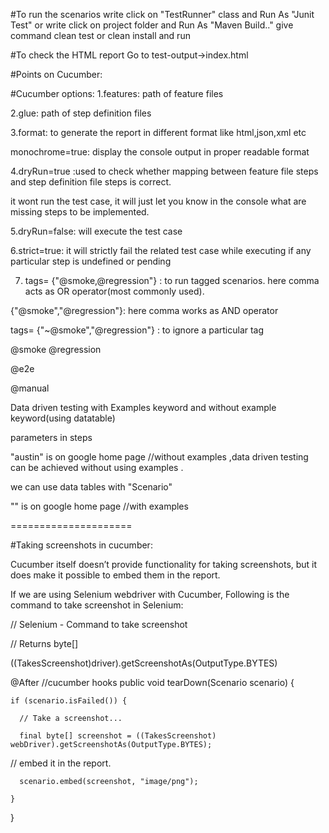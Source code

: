 #To run the scenarios
write click on "TestRunner" class and Run As "Junit Test"
or
write click on project folder and Run As "Maven Build.." give command clean test or clean install and run

#To check the HTML report
Go to test-output->index.html

#Points on Cucumber:

#Cucumber options:
1.features: path of feature files

2.glue: path of step definition files

3.format: to generate the report in different format like html,json,xml etc

monochrome=true: display the console output in proper readable format

 

4.dryRun=true :used to check whether mapping between feature file steps and step definition file steps is correct.

it wont run the test case, it will just let you know in the console what are missing steps to be implemented.

 

5.dryRun=false: will execute the test case

6.strict=true: it will strictly fail the related test case while executing if any particular step is undefined or pending

7. tags= {"@smoke,@regression"} : to run tagged scenarios. here comma acts as OR operator(most commonly used).

 

{"@smoke","@regression"}: here comma works as AND operator

tags= {"~@smoke","@regression"} : to ignore a particular tag

 

@smoke @regression

@e2e

@manual

Data driven testing with Examples keyword and without example keyword(using datatable)



parameters in steps


"austin" is on google home page //without examples ,data driven testing can be achieved without using examples .

we can use data tables with "Scenario"

 

"<user>" is on google home page //with examples

 

=====================

#Taking screenshots in cucumber:

 

Cucumber itself doesn’t provide functionality for taking screenshots, but it does make it possible to embed them in the report.

 

If we are using Selenium webdriver with Cucumber, Following is the command to take screenshot in Selenium:

// Selenium - Command to take screenshot

// Returns byte[]

((TakesScreenshot)driver).getScreenshotAs(OutputType.BYTES)

 

@After //cucumber hooks
public void tearDown(Scenario scenario) {

    if (scenario.isFailed()) {

      // Take a screenshot...

      final byte[] screenshot = ((TakesScreenshot) webDriver).getScreenshotAs(OutputType.BYTES);

   // embed it in the report.

      scenario.embed(screenshot, "image/png");

    }

}

 
